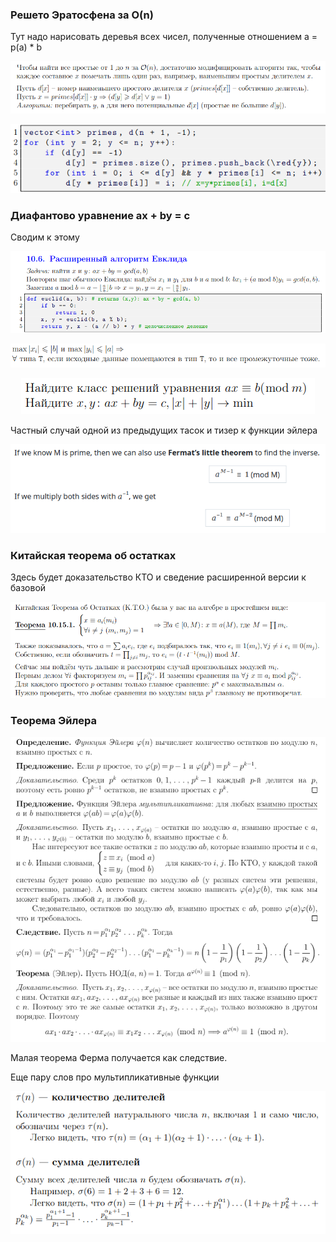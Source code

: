 ### Решето Эратосфена за O(n)

Тут надо нарисовать деревья всех чисел, полученные отношением a = p(a) * b

<p align="center"><img src="assets/sieve_O(n)1.png"><br/></p>

<p align="center"><img src="assets/sieve_O(n)2.png"><br/></p>

### Диафантово уравнение ax + by = c

Сводим к этому

<p align="center"><img src="assets/euclid.png"><br/></p>

<p align="center"><img src="assets/euclid_note.png"><br/></p>

<p align="center"><img src="assets/euclid_tasks.png"><br/></p>

Частный случай одной из предыдущих тасок и тизер к функции эйлера

<p align="center"><img src="assets/inverse.png"><br/></p>

### Китайская теорема об остатках

Здесь будет доказательство КТО и сведение расширенной версии к базовой

<p align="center"><img src="assets/chinese.png"><br/></p>

### Теорема Эйлера

<p align="center"><img src="assets/euler.png"><br/></p>

Малая теорема Ферма получается как следствие.

Еще пару слов про мультипликативные функции

<p align="center"><img src="assets/multiplicative.png"><br/></p>
